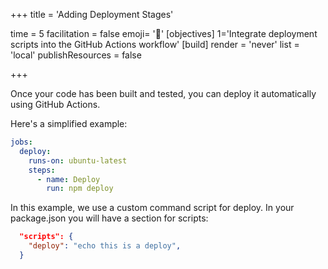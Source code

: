 +++
title = 'Adding Deployment Stages'

time = 5
facilitation = false
emoji= '🧩'
[objectives]
    1='Integrate deployment scripts into the GitHub Actions workflow'
[build]
  render = 'never'
  list = 'local'
  publishResources = false

+++

Once your code has been built and tested, you can deploy it automatically using GitHub Actions.

Here's a simplified example:

```yaml
jobs:
  deploy:
    runs-on: ubuntu-latest
    steps:
      - name: Deploy
        run: npm deploy
```

In this example, we use a custom command script for deploy. In your package.json you will have a section for scripts:

```json
  "scripts": {
    "deploy": "echo this is a deploy",
  }
```
